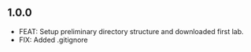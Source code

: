 ## 1.0.0
* FEAT: Setup preliminary directory structure and downloaded first lab.
* FIX: Added .gitignore